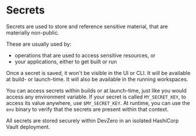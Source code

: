 # Secrets

Secrets are used to store and reference sensitive material, that are materially non-public.

These are usually used by:

* operations that are used to access sensitive resources, or
* your applications, either to get built or run

Once a secret is saved, it won't be visible in the UI or CLI. It will be available at build- or launch-time. It will also be available in the running workspaces.

You can access secrets within builds or at launch-time, just like you would access any environment variable. If your secret is called `MY_SECRET_KEY`, to access its value anywhere, use `$MY_SECRET_KEY`. At runtime, you can use the `env` binary to verify that the secrets are present within that context.

All secrets are stored securely within DevZero in an isolated HashiCorp Vault deployment.
